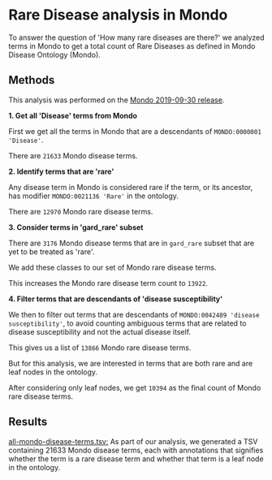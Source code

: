---
---
# Rare Disease analysis in Mondo

To answer the question of 'How many rare diseases are there?' we analyzed terms in Mondo to get a total count of Rare Diseases as defined in Mondo Disease Ontology (Mondo).

## Methods

This analysis was performed on the [Mondo 2019-09-30 release](http://purl.obolibrary.org/obo/mondo/releases/2019-09-30/mondo.json).


**1. Get all 'Disease' terms from Mondo**

First we get all the terms in Mondo that are a descendants of `MONDO:0000001 'Disease'`.

There are `21633` Mondo disease terms.


**2. Identify terms that are 'rare'**

Any disease term in Mondo is considered rare if the term, or its ancestor, has modifier `MONDO:0021136 'Rare'` in the ontology.

There are `12970` Mondo rare disease terms.


**3. Consider terms in 'gard_rare' subset**

There are `3176` Mondo disease terms that are in `gard_rare` subset that are yet to be treated as 'rare'.

We add these classes to our set of Mondo rare disease terms.

This increases the Mondo rare disease term count to `13922`.


**4. Filter terms that are descendants of 'disease susceptibility'**

We then to filter out terms that are descendants of `MONDO:0042489 'disease susceptibility'`, to avoid counting ambiguous terms that are related to disease susceptibility and not the actual disease itself.

This gives us a list of `13866` Mondo rare disease terms.


But for this analysis, we are interested in terms that are both rare and are leaf nodes in the ontology. 

After considering only leaf nodes, we get `10394` as the final count of Mondo rare disease terms.


## Results

[all-mondo-disease-terms.tsv:](https://github.com/monarch-initiative/mondo/blob/master/docs/artifacts/all-mondo-disease-terms.tsv) As part of our analysis, we generated a TSV containing 21633 Mondo disease terms, each with annotations that signifies whether the term is a rare disease term and whether that term is a leaf node in the ontology.


